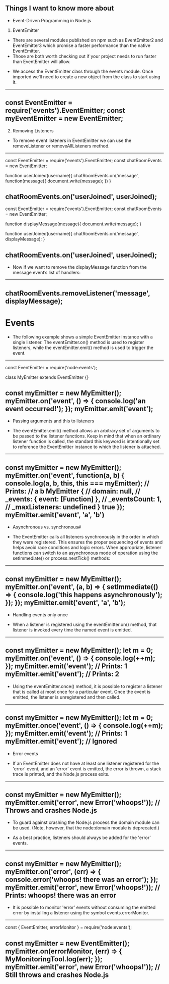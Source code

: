 ## Things I want to know more about

* Event-Driven Programming in Node.js
1. EventEmitter
- There are several modules published on npm such as EventEmitter2 and EventEmitter3 which promise a faster performance than the native EventEmitter.
- Those are both worth checking out if your project needs to run faster than EventEmitter will allow.

* We access the EventEmitter class through the events module. Once imported we’ll need to create a new object from the class to start using it.
---
const EventEmitter = require('events').EventEmitter;
const myEventEmitter = new EventEmitter;
---

2. Removing Listeners
- To remove event listeners in EventEmitter we can use the removeListener or removeAllListeners method.

---
const EventEmitter = require('events').EventEmitter;
const chatRoomEvents = new EventEmitter;

function userJoined(username){
  chatRoomEvents.on('message', function(message){
    document.write(message);
  })
}

chatRoomEvents.on('userJoined', userJoined);
---
const EventEmitter = require('events').EventEmitter;
const chatRoomEvents = new EventEmitter;

function displayMessage(message){
  document.write(message);
}

function userJoined(username){
  chatRoomEvents.on('message', displayMessage);
}

chatRoomEvents.on('userJoined', userJoined);
---
 - Now if we want to remove the displayMessage function from the message event’s list of handlers:
---
chatRoomEvents.removeListener('message', displayMessage);
---

# Events
* The following example shows a simple EventEmitter instance with a single listener. The eventEmitter.on() method is used to register listeners, while the eventEmitter.emit() method is used to trigger the event.

---
const EventEmitter = require('node:events');

class MyEmitter extends EventEmitter {}

const myEmitter = new MyEmitter();
myEmitter.on('event', () => {
  console.log('an event occurred!');
});
myEmitter.emit('event');
---

* Passing arguments and this to listeners
- The eventEmitter.emit() method allows an arbitrary set of arguments to be passed to the listener functions. Keep in mind that when an ordinary listener function is called, the standard this keyword is intentionally set to reference the EventEmitter instance to which the listener is attached.
---
const myEmitter = new MyEmitter();
myEmitter.on('event', function(a, b) {
  console.log(a, b, this, this === myEmitter);
  // Prints:
  //   a b MyEmitter {
  //     domain: null,
  //     _events: { event: [Function] },
  //     _eventsCount: 1,
  //     _maxListeners: undefined } true
});
myEmitter.emit('event', 'a', 'b')
---

* Asynchronous vs. synchronous#
- The EventEmitter calls all listeners synchronously in the order in which they were registered. This ensures the proper sequencing of events and helps avoid race conditions and logic errors. When appropriate, listener functions can switch to an asynchronous mode of operation using the setImmediate() or process.nextTick() methods:
---
const myEmitter = new MyEmitter();
myEmitter.on('event', (a, b) => {
  setImmediate(() => {
    console.log('this happens asynchronously');
  });
});
myEmitter.emit('event', 'a', 'b');
---

* Handling events only once
- When a listener is registered using the eventEmitter.on() method, that listener is invoked every time the named event is emitted.
---
const myEmitter = new MyEmitter();
let m = 0;
myEmitter.on('event', () => {
  console.log(++m);
});
myEmitter.emit('event');
// Prints: 1
myEmitter.emit('event');
// Prints: 2
---

- Using the eventEmitter.once() method, it is possible to register a listener that is called at most once for a particular event. Once the event is emitted, the listener is unregistered and then called.
---
const myEmitter = new MyEmitter();
let m = 0;
myEmitter.once('event', () => {
  console.log(++m);
});
myEmitter.emit('event');
// Prints: 1
myEmitter.emit('event');
// Ignored
---

* Error events
- If an EventEmitter does not have at least one listener registered for the 'error' event, and an 'error' event is emitted, the error is thrown, a stack trace is printed, and the Node.js process exits.
---
const myEmitter = new MyEmitter();
myEmitter.emit('error', new Error('whoops!'));
// Throws and crashes Node.js
---
- To guard against crashing the Node.js process the domain module can be used. (Note, however, that the node:domain module is deprecated.)

- As a best practice, listeners should always be added for the 'error' events.
---
const myEmitter = new MyEmitter();
myEmitter.on('error', (err) => {
  console.error('whoops! there was an error');
});
myEmitter.emit('error', new Error('whoops!'));
// Prints: whoops! there was an error
---
- It is possible to monitor 'error' events without consuming the emitted error by installing a listener using the symbol events.errorMonitor.
---
const { EventEmitter, errorMonitor } = require('node:events');

const myEmitter = new EventEmitter();
myEmitter.on(errorMonitor, (err) => {
  MyMonitoringTool.log(err);
});
myEmitter.emit('error', new Error('whoops!'));
// Still throws and crashes Node.js
---